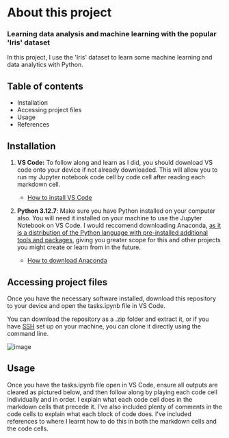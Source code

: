 # About this project
### Learning data analysis and machine learning with the popular 'Iris' dataset
In this project, I use the 'Iris' dataset to learn some machine learning and data analytics with Python.

## Table of contents
- Installation
- Accessing project files
- Usage
- References

## Installation
1. **VS Code:** To follow along and learn as I did, you should download VS code onto your device if not already downloaded. This will allow you to run my Jupyter notebook code cell by code cell after reading each markdown cell.
    - [How to install VS Code]([https://www.geeksforgeeks.org/how-to-install-visual-studio-code-on-windows/](https://techoral.com/blog/articles/tools/vscode-installation.html))

2. **Python 3.12.7**: Make sure you have Python installed on your computer also. You will need it installed on your machine to use the Jupyter Notebook on VS Code. I would reccomend downloading Anaconda, [as it is a distribution of the Python language with pre-installed additional tools and packages](https://www.anaconda.com/topics/choosing-between-anaconda-vs-python), giving you greater scope for this and other projects you might create or learn from in the future.
    - [How to download Anaconda](https://www.anaconda.com/docs/getting-started/anaconda/install)

## Accessing project files
Once you have the necessary software installed, download this repository to your device and open the tasks.ipynb file in VS Code.

You can download the repository as a .zip folder and extract it, or if you have [SSH](https://docs.github.com/en/authentication/connecting-to-github-with-ssh) set up on your machine, you can clone it directly using the command line.

![image](https://github.com/user-attachments/assets/f48ee420-1aff-4fb1-a3a0-f14df7c01d4b)

## Usage
Once you have the tasks.ipynb file open in VS Code, ensure all outputs are cleared as pictured below, and then follow along by playing each code cell individually and in order. I explain what each code cell does in the markdown cells that precede it. I've also included plenty of comments in the code cells to explain what each block of code does. I've included references to where I learnt how to do this in both the markdown cells and the code cells.
